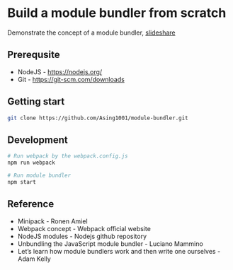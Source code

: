 # Build a module bundler from scratch

Demonstrate the concept of a module bundler, [slideshare](https://www.slideshare.net/SingMingChen/create-a-module-bundler-from-scratch-198784968)

## Prerequsite

- NodeJS - https://nodejs.org/
- Git - https://git-scm.com/downloads

## Getting start

```bash
git clone https://github.com/Asing1001/module-bundler.git
```

## Development

```bash
# Run webpack by the webpack.config.js
npm run webpack

# Run module bundler
npm start
```

## Reference

- Minipack - Ronen Amiel
- Webpack concept - Webpack official website
- NodeJS modules - Nodejs github repository
- Unbundling the JavaScript module bundler - Luciano Mammino
- Let’s learn how module bundlers work and then write one ourselves - Adam Kelly
